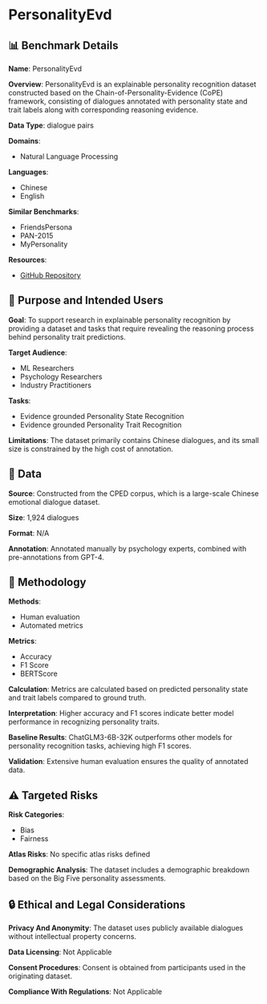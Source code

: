 # PersonalityEvd

## 📊 Benchmark Details

**Name**: PersonalityEvd

**Overview**: PersonalityEvd is an explainable personality recognition dataset constructed based on the Chain-of-Personality-Evidence (CoPE) framework, consisting of dialogues annotated with personality state and trait labels along with corresponding reasoning evidence.

**Data Type**: dialogue pairs

**Domains**:
- Natural Language Processing

**Languages**:
- Chinese
- English

**Similar Benchmarks**:
- FriendsPersona
- PAN-2015
- MyPersonality

**Resources**:
- [GitHub Repository](https://github.com/Lei-Sun-RUC/PersonalityEvd)

## 🎯 Purpose and Intended Users

**Goal**: To support research in explainable personality recognition by providing a dataset and tasks that require revealing the reasoning process behind personality trait predictions.

**Target Audience**:
- ML Researchers
- Psychology Researchers
- Industry Practitioners

**Tasks**:
- Evidence grounded Personality State Recognition
- Evidence grounded Personality Trait Recognition

**Limitations**: The dataset primarily contains Chinese dialogues, and its small size is constrained by the high cost of annotation.

## 💾 Data

**Source**: Constructed from the CPED corpus, which is a large-scale Chinese emotional dialogue dataset.

**Size**: 1,924 dialogues

**Format**: N/A

**Annotation**: Annotated manually by psychology experts, combined with pre-annotations from GPT-4.

## 🔬 Methodology

**Methods**:
- Human evaluation
- Automated metrics

**Metrics**:
- Accuracy
- F1 Score
- BERTScore

**Calculation**: Metrics are calculated based on predicted personality state and trait labels compared to ground truth.

**Interpretation**: Higher accuracy and F1 scores indicate better model performance in recognizing personality traits.

**Baseline Results**: ChatGLM3-6B-32K outperforms other models for personality recognition tasks, achieving high F1 scores.

**Validation**: Extensive human evaluation ensures the quality of annotated data.

## ⚠️ Targeted Risks

**Risk Categories**:
- Bias
- Fairness

**Atlas Risks**:
No specific atlas risks defined

**Demographic Analysis**: The dataset includes a demographic breakdown based on the Big Five personality assessments.

## 🔒 Ethical and Legal Considerations

**Privacy And Anonymity**: The dataset uses publicly available dialogues without intellectual property concerns.

**Data Licensing**: Not Applicable

**Consent Procedures**: Consent is obtained from participants used in the originating dataset.

**Compliance With Regulations**: Not Applicable
